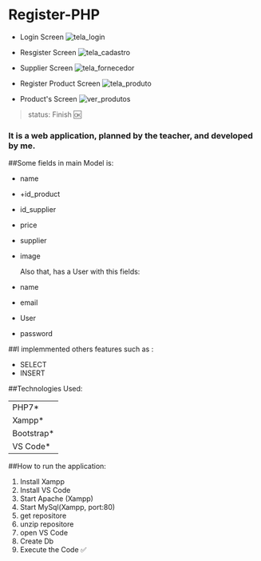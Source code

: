 <h1>Register-PHP</h1>

+ Login Screen
  ![tela_login](https://github.com/gustavoro01/Cadastro-PHP/assets/162130517/49963c31-71bb-4c5f-8d9c-edfc13bba877)


+ Resgister Screen
![tela_cadastro](https://github.com/gustavoro01/Cadastro-PHP/assets/162130517/118053ec-c067-4122-8646-4dcfa46593a7)


+ Supplier Screen
![tela_fornecedor](https://github.com/gustavoro01/Cadastro-PHP/assets/162130517/e0fbd676-c7df-4ae0-b8ce-5e18ae24cae1)


+ Register Product Screen
![tela_produto](https://github.com/gustavoro01/Cadastro-PHP/assets/162130517/e2317cca-3e1d-4ea8-8b9c-af41d3f0869b)


+ Product's Screen
![ver_produtos](https://github.com/gustavoro01/Cadastro-PHP/assets/162130517/ede5e203-0b2c-42b1-a082-3af6f4190043)

>status: Finish 🆗

### It is a web application, planned by the teacher, and developed by me. 

##Some fields in main Model is: 

+ name
+ +id_product
+ id_supplier
+ price
+ supplier
+ image

  Also that, has a User with this fields:

+ name
+ email
+ User
+ password

##I implemmented others  features such as :

+ SELECT
+ INSERT

##Technologies Used:
<table>
  <tr>
    <td>
      PHP7*
    </td>  
  </tr>
   <tr>
    <td>
      Xampp*
    </td>  
  </tr>
   <tr>
    <td>
      Bootstrap*
    </td>  
  </tr>
   <tr>
    <td>
      VS Code*
    </td>  
  </tr>
</table>

##How to run the application:
1) Install Xampp
2) Install VS Code
3) Start Apache (Xampp)
4) Start MySql(Xampp, port:80)
5) get repositore
6) unzip repositore
7) open VS Code
8) Create Db
9) Execute the Code ✅
